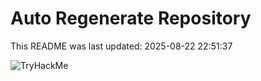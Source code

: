 # Auto Regenerate Repository

This README was last updated: 2025-08-22 22:51:37

 ![TryHackMe](https://tryhackme.com/badge/533634)